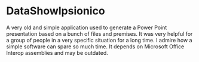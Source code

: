 # DataShowIpsionico
A very old and simple application used to generate a Power Point presentation based on a bunch of files and premises. It was very helpful for a group of people in a very specific situation for a long time. I admire how a simple software can spare so much time. It depends on Microsoft Office Interop assemblies and may be outdated.
